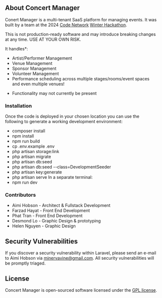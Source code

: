 ## About Concert Manager

Conert Manager is a multi-tenant SaaS platform for managing events. It was built by a team at the 2024 [Code Network](https://www.codenetwork.co/) [Winter Hackathon](https://www.codenetwork.co/hackathon).

This is not production-ready software and may introduce breaking changes at any time.
USE AT YOUR OWN RISK.

It handles*:
- Artist/Performer Management
- Venue Management
- Sponsor Management
- Volunteer Management
- Performance scheduling across multiple stages/rooms/event spaces and even multiple venues!

* Functionality may not currently be present

### Installation

Once the code is deployed in your chosen location you can use the following to generate a working development environment:
- composer install
- npm install
- npm run build
- cp .env.example .env
- php artisan storage:link
- php artisan migrate
- php artisan db:seed
- php artisan db:seed --class=DevelopmentSeeder
- php artisan key:generate
- php artisan serve
In a separate terminal:
- npm run dev

### Contributors

- Aimi Hobson - Architect & Fullstack Development
- Farzad Hayat - Front End Development
- Phat Tran - Front End Development
- Desmond Lo - Graphic Design & prototyping
- Helen Nguyen - Graphic Design

## Security Vulnerabilities

If you discover a security vulnerability within Laravel, please send an e-mail to Aimi Hobson via [minervavine@gmail.com](mailto:minervavine@gmail.com). All security vulnerabilities will be promptly triaged.

## License

Concert Manager is open-sourced software licensed under the [GPL license](https://www.gnu.org/licenses/gpl-3.0.en.html).
